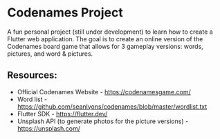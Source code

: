# Codenames Project

A fun personal project (still under development) to learn how to create a Flutter web application. The goal is to create an online version of the Codenames board game that allows for 3 gameplay versions: words, pictures, and word & pictures. 

## Resources:

* Official Codenames Website - https://codenamesgame.com/
* Word list - https://github.com/seanlyons/codenames/blob/master/wordlist.txt
* Flutter SDK - https://flutter.dev/
* Unsplash API (to generate photos for the picture versions) - https://unsplash.com/
